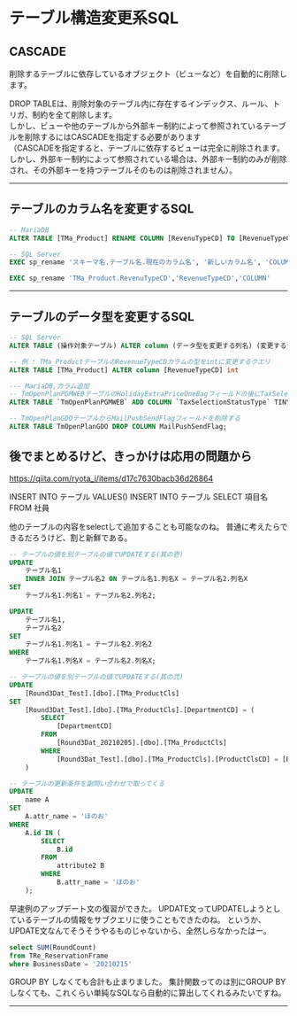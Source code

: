 # テーブル構造変更系SQL

## CASCADE

削除するテーブルに依存しているオブジェクト（ビューなど）を自動的に削除します。  

DROP TABLEは、削除対象のテーブル内に存在するインデックス、ルール、トリガ、制約を全て削除します。  
しかし、ビューや他のテーブルから外部キー制約によって参照されているテーブルを削除するにはCASCADEを指定する必要があります  
（CASCADEを指定すると、テーブルに依存するビューは完全に削除されます。  
しかし、外部キー制約によって参照されている場合は、外部キー制約のみが削除され、その外部キーを持つテーブルそのものは削除されません）。  

---

## テーブルのカラム名を変更するSQL

```SQL
-- MariaDB
ALTER TABLE [TMa_Product] RENAME COLUMN [RevenuTypeCD] TO [RevenueTypeCD]

-- SQL Server
EXEC sp_rename 'スキーマ名.テーブル名.現在のカラム名', '新しいカラム名', 'COLUMN';

EXEC sp_rename 'TMa_Product.RevenuTypeCD','RevenueTypeCD','COLUMN'
```

---

## テーブルのデータ型を変更するSQL

```SQL
-- SQL Server
ALTER TABLE (操作対象テーブル) ALTER column (データ型を変更する列名) (変更するデータ型)

-- 例 : TMa_ProductテーブルのRevenueTypeCDカラムの型をintに変更するクエリ
ALTER TABLE [TMa_Product] ALTER column [RevenueTypeCD] int

--- MariaDB,カラム追加
-- TmOpenPlanPGMWEBテーブルのHolidayExtraPriceOneBagフィールドの後にTaxSelectionStatusTypeを追加。型はboolで初期値は0。コメント付き。
ALTER TABLE `TmOpenPlanPGMWEB` ADD COLUMN `TaxSelectionStatusType` TINYINT(1) NOT NULL DEFAULT 0 comment '税選択状態区分 税抜(外税):0 税込(内税):1' AFTER `HolidayExtraPriceOneBag`;

-- TmOpenPlanGDOテーブルからMailPushSendFlagフィールドを削除する
ALTER TABLE TmOpenPlanGDO DROP COLUMN MailPushSendFlag;
```

## 後でまとめるけど、きっかけは応用の問題から

<https://qiita.com/ryota_i/items/d17c7630bacb36d26864>

INSERT INTO テーブル VALUES()
INSERT INTO テーブル SELECT 項目名 FROM 社員

他のテーブルの内容をselectして追加することも可能なのね。
普通に考えたらできるだろうけど、割と新鮮である。

```sql
-- テーブルの値を別テーブルの値でUPDATEする(其の壱)
UPDATE
    テーブル名1
    INNER JOIN テーブル名2 ON テーブル名1.列名X = テーブル名2.列名X
SET
    テーブル名1.列名1 = テーブル名2.列名2;

UPDATE
    テーブル名1,
    テーブル名2
SET
    テーブル名1.列名1 = テーブル名2.列名2
WHERE
    テーブル名1.列名X = テーブル名2.列名X;
```

```sql
-- テーブルの値を別テーブルの値でUPDATEする(其の弐)
UPDATE
    [Round3Dat_Test].[dbo].[TMa_ProductCls]
SET
    [Round3Dat_Test].[dbo].[TMa_ProductCls].[DepartmentCD] = (
        SELECT
            [DepartmentCD]
        FROM
            [Round3Dat_20210205].[dbo].[TMa_ProductCls]
        WHERE
            [Round3Dat_Test].[dbo].[TMa_ProductCls].[ProductClsCD] = [Round3Dat_20210205].[dbo].[TMa_ProductCls].[ProductClsCD]
    )
```

```sql
-- テーブルの更新条件を副問い合わせで取ってくる
UPDATE
    name A
SET
    A.attr_name = 'ほのお'
WHERE
    A.id IN (
        SELECT
            B.id
        FROM
            attribute2 B
        WHERE
            B.attr_name = 'ほのお'
    );
```

早速例のアップデート文の復習ができた。
UPDATE文ってUPDATEしようとしているテーブルの情報をサブクエリに使うこともできたのね。
というか、UPDATE文なんてそうそうやるものじゃないから、全然しらなかったはー。

```sql
select SUM(RoundCount)  
from TRe_ReservationFrame  
where BusinessDate = '20210215'  
```

GROUP BY しなくても合計も止まりました。
集計関数ってのは別にGROUP BYしなくても、これくらい単純なSQLなら自動的に算出してくれるみたいですね。

---
